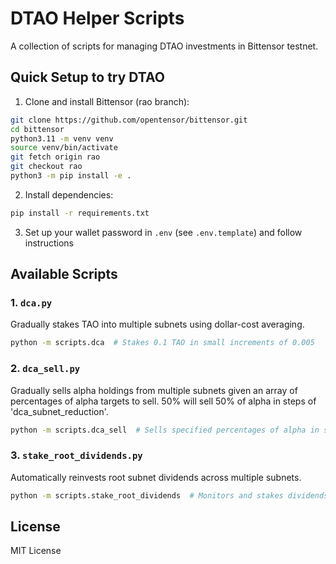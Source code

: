 # DTAO Helper Scripts

A collection of scripts for managing DTAO investments in Bittensor testnet.

## Quick Setup to try DTAO

1. Clone and install Bittensor (rao branch):
```bash
git clone https://github.com/opentensor/bittensor.git
cd bittensor
python3.11 -m venv venv
source venv/bin/activate
git fetch origin rao
git checkout rao
python3 -m pip install -e .
```

2. Install dependencies:
```bash
pip install -r requirements.txt
```

3. Set up your wallet password in `.env` (see `.env.template`) and follow instructions

## Available Scripts

### 1. `dca.py`
Gradually stakes TAO into multiple subnets using dollar-cost averaging.
```bash
python -m scripts.dca  # Stakes 0.1 TAO in small increments of 0.005
```

### 2. `dca_sell.py`
Gradually sells alpha holdings from multiple subnets given an array of percentages of alpha targets to sell. 50% will sell 50% of alpha in steps of 'dca_subnet_reduction'. 

```bash
python -m scripts.dca_sell  # Sells specified percentages of alpha in small increments given a weights array. This is not DCA, tao dividends are spent as they come. Better Slipage managment will be added. 
```

### 3. `stake_root_dividends.py`
Automatically reinvests root subnet dividends across multiple subnets.
```bash
python -m scripts.stake_root_dividends  # Monitors and stakes dividends based on preset percentages
```

## License
MIT License